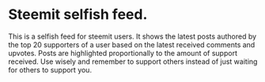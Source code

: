 # Steemit selfish feed. 
This is a selfish feed for steemit users. It shows the latest posts authored by the top 20 supporters of a user based on the latest received comments and upvotes. Posts are highlighted proportionally to the amount of support received. Use wisely and remember to support others instead of just waiting for others to support you.
